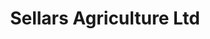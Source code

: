 ---
title: "Sellars Agriculture Ltd"
url: /perth/sellars-agriculture-ltd/
shop: Landwirtschaftlich
---